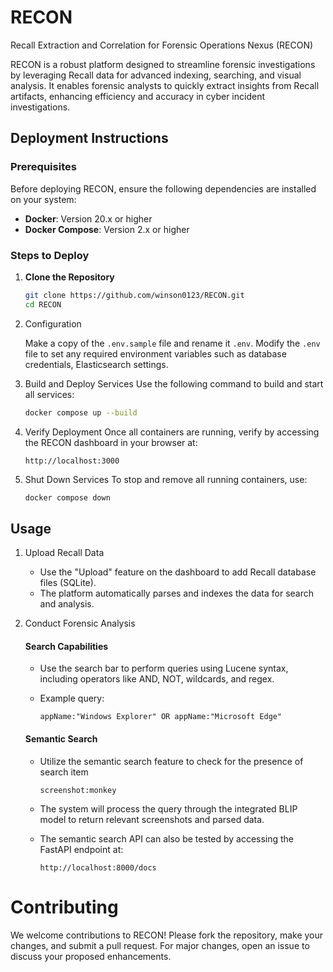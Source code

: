# RECON
Recall Extraction and Correlation for Forensic Operations Nexus (RECON)

RECON is a robust platform designed to streamline forensic investigations by leveraging Recall data for advanced indexing, searching, and visual analysis. It enables forensic analysts to quickly extract insights from Recall artifacts, enhancing efficiency and accuracy in cyber incident investigations.

## Deployment Instructions
### Prerequisites
Before deploying RECON, ensure the following dependencies are installed on your system:  
- **Docker**: Version 20.x or higher  
- **Docker Compose**: Version 2.x or higher  

### Steps to Deploy

1. **Clone the Repository**  
   ```bash
   git clone https://github.com/winson0123/RECON.git
   cd RECON
   ```

2. Configuration

   Make a copy of the `.env.sample` file and rename it `.env`. Modify the `.env` file to set any required environment variables such as database credentials, Elasticsearch settings.

3. Build and Deploy Services
Use the following command to build and start all services:
   ```bash
   docker compose up --build
   ```

4. Verify Deployment
Once all containers are running, verify by accessing the RECON dashboard in your browser at:
   ```
   http://localhost:3000
   ```

5. Shut Down Services
To stop and remove all running containers, use:
   ```bash
   docker compose down
   ```
## Usage
1. Upload Recall Data
   - Use the "Upload" feature on the dashboard to add Recall database files (SQLite).
   - The platform automatically parses and indexes the data for search and analysis.

2. Conduct Forensic Analysis
   #### Search Capabilities

   - Use the search bar to perform queries using Lucene syntax, including operators like AND, NOT, wildcards, and regex.
   - Example query:

      ```
      appName:"Windows Explorer" OR appName:"Microsoft Edge"
      ```
   #### Semantic Search
   - Utilize the semantic search feature to check for the presence of search item

      ```
      screenshot:monkey
      ```
   - The system will process the query through the integrated BLIP model to return relevant screenshots and parsed data.
   - The semantic search API can also be tested by accessing the FastAPI endpoint at:

      ```
      http://localhost:8000/docs
      ```

# Contributing
We welcome contributions to RECON! Please fork the repository, make your changes, and submit a pull request. For major changes, open an issue to discuss your proposed enhancements.
